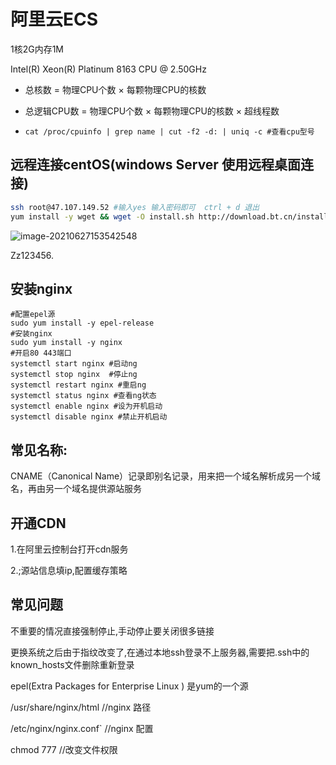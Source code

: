 # 阿里云ECS

 1核2G内存1M

Intel(R) Xeon(R) Platinum 8163 CPU @ 2.50GHz

- 总核数 = 物理CPU个数 × 每颗物理CPU的核数

- 总逻辑CPU数 = 物理CPU个数 × 每颗物理CPU的核数 × 超线程数

- ```shell
  cat /proc/cpuinfo | grep name | cut -f2 -d: | uniq -c #查看cpu型号
  ```

  

## 远程连接centOS(windows Server 使用远程桌面连接)

```bash
ssh root@47.107.149.52 #输入yes 输入密码即可  ctrl + d 退出
yum install -y wget && wget -O install.sh http://download.bt.cn/install/install_6.0.sh && sh install.sh   #安装centOS宝塔7.6版本(注意要开启安全组端口)
```

![image-20210627153542548](https://gitee.com/zyzcode/gitee-pic/raw/master/image-20210627153542548.png)

Zz123456.

## 安装nginx

```shell
#配置epel源
sudo yum install -y epel-release
#安装nginx
sudo yum install -y nginx
#开启80 443端口
systemctl start nginx #启动ng
systemctl stop nginx  #停止ng
systemctl restart nginx #重启ng
systemctl status nginx #查看ng状态
systemctl enable nginx #设为开机启动
systemctl disable nginx #禁止开机启动
```

## 常见名称:

CNAME（Canonical Name）记录即别名记录，用来把一个域名解析成另一个域名，再由另一个域名提供源站服务



## 开通CDN

1.在阿里云控制台打开cdn服务

2.;源站信息填ip,配置缓存策略

## 常见问题

不重要的情况直接强制停止,手动停止要关闭很多链接

更换系统之后由于指纹改变了,在通过本地ssh登录不上服务器,需要把.ssh中的known_hosts文件删除重新登录

epel(Extra Packages for Enterprise Linux ) 是yum的一个源

/usr/share/nginx/html   //nginx 路径

 /etc/nginx/nginx.conf`  //nginx 配置

chmod 777  //改变文件权限